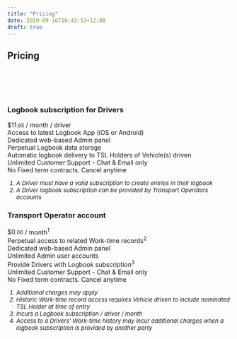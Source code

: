 ```yaml
---
title: "Pricing"
date: 2019-09-16T16:43:53+12:00
draft: true
---
```


<section class="section">
    <div class="container" style="padding-bottom: 60px;">
        <h2 class="title is-3">Pricing</h2>
    </div>
    <div class="container">
        <div class="pricing-table">
            <div class="pricing-plan">
                <div class="plan-header">
                    <h3 class="title">Logbook subscription for Drivers</h3>
                </div>
                <div class="plan-price"><span class="plan-price-amount"><span
                        class="plan-price-currency">$</span>11<span style="font-size: smaller">.95</span></span> / month
                    / driver
                </div>
                <div class="plan-items">
                    <div class="plan-item">Access to latest Logbook App (iOS or Android)</div>
                    <div class="plan-item">Dedicated web-based Admin panel <a href="https://driver.logmate.co.nz"
                                                                              target="_blank"><span class="icon"><i
                            class="fa fa-sign-in"></i></span></a></div>
                    <div class="plan-item">Perpetual Logbook data storage</div>
                    <div class="plan-item">Automatic logbook delivery to TSL Holders of Vehicle(s) driven</div>
                    <div class="plan-item">Unlimited Customer Support - Chat &amp; Email only</div>
                    <div class="plan-item">No Fixed term contracts. Cancel anytime</div>
                </div>
                <div class="plan-footer" style="font-size: small; text-align: left; font-style: italic;">
                    <ol style="padding-left: 20px;">
                        <li>A Driver must have a valid subscription to create entries in their logbook</li>
                        <li>A Driver logbook subscription can be provided by Transport Operators accounts</li>
                    </ol>
                </div>
            </div>
            <div class="pricing-plan">
                <div class="plan-header">
                    <h3 class="title">Transport Operator account</h3>
                </div>
                <div class="plan-price"><span class="plan-price-amount"><span class="plan-price-currency">$</span>0<span
                        style="font-size: smaller">.00</span></span> / month<sup>1</sup></div>
                <div class="plan-items">
                    <div class="plan-item">Perpetual access to related Work-time records<sup>2</sup></div>
                    <div class="plan-item">Dedicated web-based Admin panel <a href="https://operator.logmate.co.nz"
                                                                              target="_blank"><span class="icon"><i
                            class="fa fa-sign-in"></i></span></a></div>
                    <div class="plan-item">Unlimited Admin user accounts</div>
                    <div class="plan-item">Provide Drivers with Logbook subscription<sup>3</sup></div>
                    <div class="plan-item">Unlimited Customer Support - Chat &amp; Email only</div>
                    <div class="plan-item">No Fixed term contracts. Cancel anytime</div>
                </div>
                <div class="plan-footer" style="font-size: small; text-align: left; font-style: italic;">
                    <ol style="padding-left: 20px;">
                        <li>Additional charges may apply</li>
                        <li>Historic Work-time record access requires Vehicle driven to include nominated TSL Holder at
                            time of entry
                        </li>
                        <li>Incurs a Logbook subscription / driver / month</li>
                        <li>Access to a Drivers' Work-time history may incur additional charges when a logbook
                            subscription is provided by another party
                        </li>
                    </ol>
                </div>
            </div>
        </div>
    </div>    
</section>


